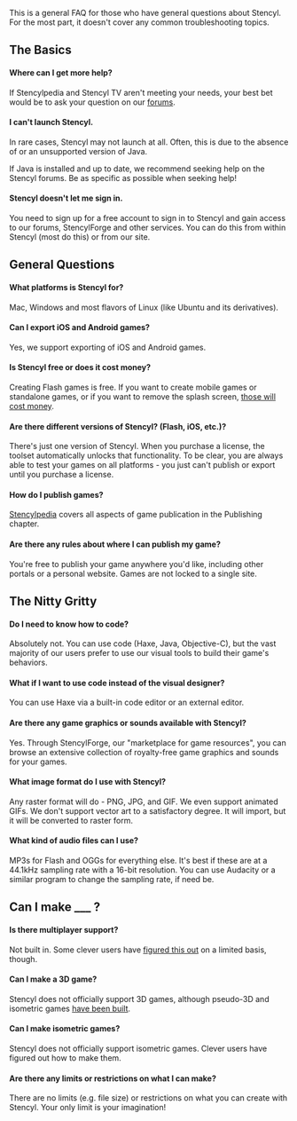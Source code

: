 This is a general FAQ for those who have general questions about Stencyl. For the most part, it doesn't cover any common troubleshooting topics.


## The Basics

#### Where can I get more help?

If Stencylpedia and Stencyl TV aren't meeting your needs, your best bet would be to ask your question on our [forums](https://community.stencyl.com/).

#### I can't launch Stencyl.

In rare cases, Stencyl may not launch at all. Often, this is due to the absence of or an unsupported version of Java.

If Java is installed and up to date, we recommend seeking help on the Stencyl forums. Be as specific as possible when seeking help!

#### Stencyl doesn't let me sign in.

You need to sign up for a free account to sign in to Stencyl and gain access to our forums, StencylForge and other services. You can do this from within Stencyl (most do this) or from our site.


## General Questions

#### What platforms is Stencyl for?

Mac, Windows and most flavors of Linux (like Ubuntu and its derivatives).

#### Can I export iOS and Android games?

Yes, we support exporting of iOS and Android games.

#### Is Stencyl free or does it cost money?

Creating Flash games is free. If you want to create mobile games or standalone games, or if you want to remove the splash screen, [those will cost money](https://www.stencyl.com/pricing/).

#### Are there different versions of Stencyl? (Flash, iOS, etc.)?

There's just one version of Stencyl. When you purchase a license, the toolset automatically unlocks that functionality. To be clear, you are always able to test your games on all platforms - you just can't publish or export until you purchase a license.

#### How do I publish games?

[Stencylpedia](https://www.stencyl.com/help/toc/) covers all aspects of game publication in the Publishing chapter. 

#### Are there any rules about where I can publish my game?

You're free to publish your game anywhere you'd like, including other portals or a personal website. Games are not locked to a single site.



## The Nitty Gritty

#### Do I need to know how to code?

Absolutely not. You can use code (Haxe, Java, Objective-C), but the vast majority of our users prefer to use our visual tools to build their game's behaviors.

#### What if I want to use code instead of the visual designer?

You can use Haxe via a built-in code editor or an external editor.

#### Are there any game graphics or sounds available with Stencyl?

Yes. Through StencylForge, our "marketplace for game resources", you can browse an extensive collection of royalty-free game graphics and sounds for your games.

#### What image format do I use with Stencyl?

Any raster format will do - PNG, JPG, and GIF. We even support animated GIFs. We don't support vector art to a satisfactory degree. It will import, but it will be converted to raster form.

#### What kind of audio files can I use?

MP3s for Flash and OGGs for everything else. It's best if these are at a 44.1kHz sampling rate with a 16-bit resolution. You can use Audacity or a similar program to change the sampling rate, if need be.



## Can I make ___ ?

#### Is there multiplayer support?

Not built in. Some clever users have [figured this out](https://community.stencyl.com/index.php/topic,27491.0.html) on a limited basis, though.

#### Can I make a 3D game?

Stencyl does not officially support 3D games, although pseudo-3D and isometric games [have been built](https://community.stencyl.com/index.php/topic,41034.0.html).

#### Can I make isometric games?

Stencyl does not officially support isometric games. Clever users have figured out how to make them.

#### Are there any limits or restrictions on what I can make?

There are no limits (e.g. file size) or restrictions on what you can create with Stencyl. Your only limit is your imagination!
